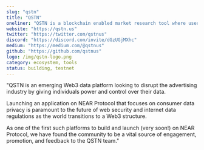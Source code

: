 ```yaml
---
slug: "qstn"
title: "QSTN"
oneliner: "QSTN is a blockchain enabled market research tool where users answer questions, earn credits and spend these rewards within our digital ecosystem."
website: "https://qstn.us"
twitter: "https://twitter.com/qstnus"
discord: "https://discord.com/invite/dGzUGjMXhc"
medium: "https://medium.com/@qstnus"
github: "https://github.com/qstnus"
logo: /img/qstn-logo.png
category: ecosystem, tools
status: building, testnet
---
```


"QSTN is an emerging Web3 data platform looking to disrupt the advertising industry by giving individuals power and control over their data.

Launching an application on NEAR Protocol that focuses on consumer data privacy is paramount to the future of web security and internet data regulations as the world transitions to a Web3 structure.

As one of the first such platforms to build and launch (very soon!) on NEAR Protocol, we have found the community to be a vital source of engagement, promotion, and feedback to the QSTN team."
